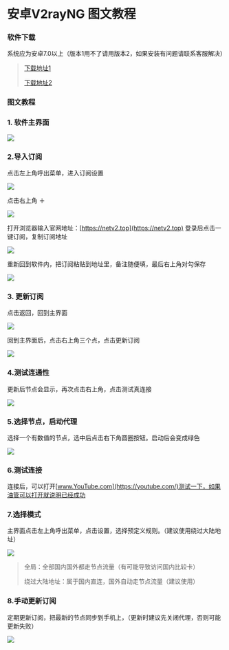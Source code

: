 # 安卓V2rayNG 图文教程

### 软件下载

系统应为安卓7.0以上（版本1用不了请用版本2，如果安装有问题请联系客服解决）

> [下载地址1](https://cloud.abcabc.cyou/alibaba/Cross%20Firewalls/V2rayNG/v2fly.apk)
>
> [下载地址2](https://airnet.lanzoui.com/iIlE7okx4wd)

### 图文教程

### 1. 软件主界面

![](../.gitbook/assets/Screenshot\_2021-04-15-10-21-14-317\_com.v2ray.ang.jpg)

### 2.导入订阅

点击左上角呼出菜单，进入订阅设置

![](../.gitbook/assets/Screenshot\_2021-04-15-10-21-19-487\_com.v2ray.ang.jpg)

点击右上角 ＋

![](../.gitbook/assets/Screenshot\_2021-04-15-10-21-28-453\_com.v2ray.ang.jpg)

打开浏览器输入官网地址：[https://netv2.top](https://netv2.top) 登录后点击一键订阅，复制订阅地址

![](<../.gitbook/assets/多多 2022-06-06 14.04.29.2022-06-19 14\_06\_09.gif>)

重新回到软件内，把订阅粘贴到地址里，备注随便填，最后右上角对勾保存

![](../.gitbook/assets/Screenshot\_2021-04-15-10-21-50-366\_com.v2ray.ang.jpg)

### 3. 更新订阅

点击返回，回到主界面

![](../.gitbook/assets/Screenshot\_2021-04-15-10-21-57-860\_com.v2ray.ang.jpg)

回到主界面后，点击右上角三个点，点击更新订阅

![](../.gitbook/assets/Screenshot\_2021-04-15-10-23-15-879\_com.v2ray.ang.jpg)

### 4.测试连通性

更新后节点会显示，再次点击右上角，点击测试真连接

![](<../.gitbook/assets/Screenshot\_2021-04-15-10-24-01-086\_com.v2ray.ang (1).jpg>)

### 5.选择节点，启动代理

选择一个有数值的节点，选中后点击右下角圆圈按钮。启动后会变成绿色

![](../.gitbook/assets/Screenshot\_2021-04-15-11-17-07-277\_com.v2ray.ang.jpg)

### 6.测试连接

连接后，可以打开[www.YouTube.com](https://youtube.com/)测试一下，如果油管可以打开就说明已经成功

### 7.选择模式

主界面点击左上角呼出菜单，点击设置，选择预定义规则。（建议使用绕过大陆地址）

![](../.gitbook/assets/Screenshot\_2021-04-15-10-24-41-043\_com.v2ray.ang.jpg)

> 全局：全部国内国外都走节点流量（有可能导致访问国内比较卡）
>
> 绕过大陆地址：属于国内直连，国外自动走节点流量（建议使用）

### 8.手动更新订阅

定期更新订阅，把最新的节点同步到手机上，（更新时建议先关闭代理，否则可能更新失败）

![](../.gitbook/assets/Screenshot\_2021-04-15-10-22-38-043\_com.v2ray.ang.jpg)
